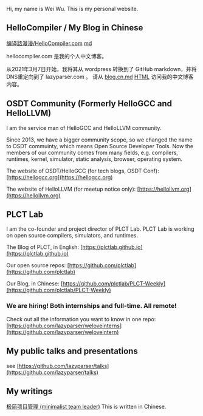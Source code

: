 Hi, my name is Wei Wu. This is my personal website.

## HelloCompiler / My Blog in Chinese

[编译路漫漫/HelloCompiler.com](blog.cn.html) [md](https://github.com/lazyparser/lazyparser.github.io/blob/master/blog.cn.md)

hellocompiler.com 是我的个人中文博客。

从2021年3月7日开始，我将其从 wordpress 转换到了 GitHub markdown，并将DNS重定向到了 lazyparser.com 。
请从 [blog.cn.md](blog.cn.md) [HTML](blog.cn.html)  访问我的中文博客内容。

## OSDT Community (Formerly HelloGCC and HelloLLVM)

I am the service man of HelloGCC and HelloLLVM community.

Since 2013, we have a bigger community scope, so we changed the name to OSDT commuinty, which means Open Source Developer Tools. Now the members of our community comes from many fields, e.g. compilers, runtimes, kernel, simulator, static analysis, browser, operating system.

The website of OSDT/HelloGCC (for tech blogs, OSDT Conf):
[https://hellogcc.org](https://hellogcc.org)

The website of HelloLLVM (for meetup notice only):
[https://hellollvm.org](https://hellollvm.org)

## PLCT Lab

I am the co-founder and project director of PLCT Lab. PLCT Lab is working on open source compilers, simulators, and runtimes.

The Blog of PLCT, in English:
[https://plctlab.github.io](https://plctlab.github.io)

Our open source repos:
[https://github.com/plctlab](https://github.com/plctlab)

Our Blog, in Chinese:
[https://github.com/plctlab/PLCT-Weekly](https://github.com/plctlab/PLCT-Weekly)

### We are hiring! Both internships and full-time. All remote!

Check out all the information you want to know in one repo:
[https://github.com/lazyparser/weloveinterns](https://github.com/lazyparser/weloveintern)

## My public talks and presentations

see [https://github.com/lazyparser/talks](https://github.com/lazyparser/talks)

## My writings

[极简项目管理 (minimalist team leader)](https://github.com/lazyparser/minimalist-team-leader) This is written in Chinese.
